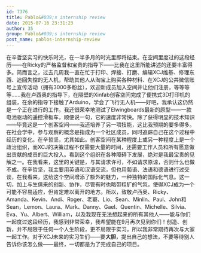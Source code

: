 ```yaml
---
id: 7376
title: Pablo&#039;s internship review
date: 2015-07-16 23:31:23
author: 35
group: Pablo&#039;s internship review
post_name: pablos-internship-review
---
```


在辛哲坚实习的快乐时光，在一半多月的时光里即将结束。在空间里度过的这段经历——在Ricky的严格监督和宝贵的指导下——比我在这里所能讲述的还要丰富得多。简而言之，过去几周我一直在忙于打印、焊接、打磨、编辑XCJ维基、修理东西、追回失控的无人机，帮助其他人从淘宝上购买各种材料、在XCJ的公共微信账号上宣传活动（拥有3000多粉丝），欢迎新成员加入空间并让他们注册，等等等等……我在卢西奥的指导下，在隔壁的Xinfab创客空间完成了便携式3D打印机的组装，在余的指导下接触了Arduino，学会了飞行无人机——好吧，我承认这仍然是一个正在进行的工作。我还很荣幸地测试了Elwingboards最新的原型——一款电池驱动的遥控滑板车，顺便说一句，它的速度非常快。除了获得明显的技术知识——毕竟这是一个创客空间——我还培养了另一项技能，这比我预期的要多得多。在社会学中，参与观察的概念是指成为一个社区成员，同时追踪自己在这个过程中经历的变化。在辛哲坚，尤其如此。创客空间在某种程度上或另一种程度上是一个政治组织，而XCJ的决策过程不仅需要大量的时间，还需要工作人员和所有愿意做出贡献的成员的巨大投入。看到这个组织在各种障碍下发展，绝对是我最宝贵的见解之一。在我看来，这里的关键是，与其请求许可，不如请求原谅，否则什么也做不成。在辛哲坚，我主要用英语和汉语交流，但也用葡语、法语和德语进行过交谈，在我看来，这给这个空间增添了额外的魅力，一种独特的国际化气息。这一切，加上与生俱来的创新、协作，尽管有时也略带粗犷的气氛，使得XCJ成为一个可能不容易适应，但肯定难以离开的地方。所以，致敬卢西奥、Ricky、Amanda、Kevin、Andi、Roger、老窦、Lio、Sean、Minlin、Paul、John和Sean，Lemon、Laura、Mark、Danny、Gael、Quentin、Michelle、Silvia、Eva、Yu、Albert、William，以及我现在无法想起来的所有其他人——能与你们一起度过这段经历，我感到非常荣幸，我希望能在9月再次见到你们！创造、创新，并不局限于任何一个人生阶段，更不局限于实习，所以我非常期待再次与大家一起工作。对于XCJ未来的实习生们——要**大胆**，提出自己的想法，不要等待别人告诉你该怎么做——最终，一切都是为了完成自己的项目。